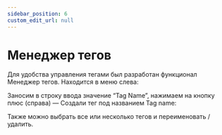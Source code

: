 ```yaml
---
sidebar_position: 6
custom_edit_url: null
---
```


# Менеджер тегов

Для удобства управления тегами был разработан функционал Менеджер тегов. Находится в меню слева:

<!-- ![Docusaurus logo](/img/docusaurus.png) -->

Заносим в строку ввода значение “Tag Name”, нажимаем на кнопку плюс (справа) — Создали тег под названием Tag name:

<!-- ![Docusaurus logo](/img/docusaurus.png) -->

Также можно выбрать все или несколько тегов и переименовать / удалить.

